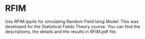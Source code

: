 # RFIM

Use RFIM.ipynb for simulating Random Field Ising Model. This was developed for the Statistical Fields Theory course. You can find the descriptions, the details and the results in RFIM.pdf file.
